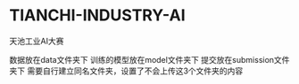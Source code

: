 # TIANCHI-INDUSTRY-AI
天池工业AI大赛

数据放在data文件夹下
训练的模型放在model文件夹下
提交放在submission文件夹下
需要自行建立同名文件夹，设置了不会上传这3个文件夹的内容
